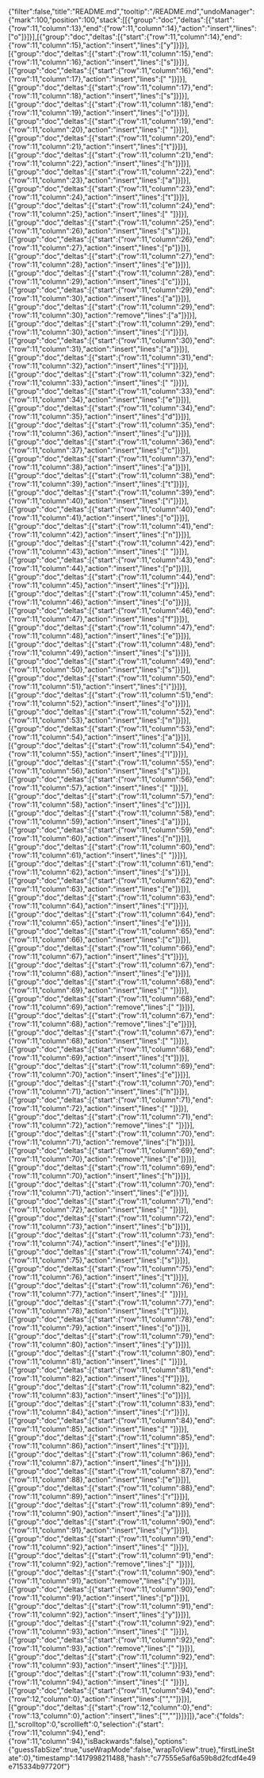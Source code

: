 {"filter":false,"title":"README.md","tooltip":"/README.md","undoManager":{"mark":100,"position":100,"stack":[[{"group":"doc","deltas":[{"start":{"row":11,"column":13},"end":{"row":11,"column":14},"action":"insert","lines":["o"]}]}],[{"group":"doc","deltas":[{"start":{"row":11,"column":14},"end":{"row":11,"column":15},"action":"insert","lines":["y"]}]}],[{"group":"doc","deltas":[{"start":{"row":11,"column":15},"end":{"row":11,"column":16},"action":"insert","lines":["s"]}]}],[{"group":"doc","deltas":[{"start":{"row":11,"column":16},"end":{"row":11,"column":17},"action":"insert","lines":[" "]}]}],[{"group":"doc","deltas":[{"start":{"row":11,"column":17},"end":{"row":11,"column":18},"action":"insert","lines":["s"]}]}],[{"group":"doc","deltas":[{"start":{"row":11,"column":18},"end":{"row":11,"column":19},"action":"insert","lines":["o"]}]}],[{"group":"doc","deltas":[{"start":{"row":11,"column":19},"end":{"row":11,"column":20},"action":"insert","lines":[" "]}]}],[{"group":"doc","deltas":[{"start":{"row":11,"column":20},"end":{"row":11,"column":21},"action":"insert","lines":["t"]}]}],[{"group":"doc","deltas":[{"start":{"row":11,"column":21},"end":{"row":11,"column":22},"action":"insert","lines":["h"]}]}],[{"group":"doc","deltas":[{"start":{"row":11,"column":22},"end":{"row":11,"column":23},"action":"insert","lines":["a"]}]}],[{"group":"doc","deltas":[{"start":{"row":11,"column":23},"end":{"row":11,"column":24},"action":"insert","lines":["t"]}]}],[{"group":"doc","deltas":[{"start":{"row":11,"column":24},"end":{"row":11,"column":25},"action":"insert","lines":[" "]}]}],[{"group":"doc","deltas":[{"start":{"row":11,"column":25},"end":{"row":11,"column":26},"action":"insert","lines":["s"]}]}],[{"group":"doc","deltas":[{"start":{"row":11,"column":26},"end":{"row":11,"column":27},"action":"insert","lines":["p"]}]}],[{"group":"doc","deltas":[{"start":{"row":11,"column":27},"end":{"row":11,"column":28},"action":"insert","lines":["e"]}]}],[{"group":"doc","deltas":[{"start":{"row":11,"column":28},"end":{"row":11,"column":29},"action":"insert","lines":["c"]}]}],[{"group":"doc","deltas":[{"start":{"row":11,"column":29},"end":{"row":11,"column":30},"action":"insert","lines":["a"]}]}],[{"group":"doc","deltas":[{"start":{"row":11,"column":29},"end":{"row":11,"column":30},"action":"remove","lines":["a"]}]}],[{"group":"doc","deltas":[{"start":{"row":11,"column":29},"end":{"row":11,"column":30},"action":"insert","lines":["i"]}]}],[{"group":"doc","deltas":[{"start":{"row":11,"column":30},"end":{"row":11,"column":31},"action":"insert","lines":["a"]}]}],[{"group":"doc","deltas":[{"start":{"row":11,"column":31},"end":{"row":11,"column":32},"action":"insert","lines":["l"]}]}],[{"group":"doc","deltas":[{"start":{"row":11,"column":32},"end":{"row":11,"column":33},"action":"insert","lines":[" "]}]}],[{"group":"doc","deltas":[{"start":{"row":11,"column":33},"end":{"row":11,"column":34},"action":"insert","lines":["e"]}]}],[{"group":"doc","deltas":[{"start":{"row":11,"column":34},"end":{"row":11,"column":35},"action":"insert","lines":["d"]}]}],[{"group":"doc","deltas":[{"start":{"row":11,"column":35},"end":{"row":11,"column":36},"action":"insert","lines":["u"]}]}],[{"group":"doc","deltas":[{"start":{"row":11,"column":36},"end":{"row":11,"column":37},"action":"insert","lines":["c"]}]}],[{"group":"doc","deltas":[{"start":{"row":11,"column":37},"end":{"row":11,"column":38},"action":"insert","lines":["a"]}]}],[{"group":"doc","deltas":[{"start":{"row":11,"column":38},"end":{"row":11,"column":39},"action":"insert","lines":["t"]}]}],[{"group":"doc","deltas":[{"start":{"row":11,"column":39},"end":{"row":11,"column":40},"action":"insert","lines":["i"]}]}],[{"group":"doc","deltas":[{"start":{"row":11,"column":40},"end":{"row":11,"column":41},"action":"insert","lines":["o"]}]}],[{"group":"doc","deltas":[{"start":{"row":11,"column":41},"end":{"row":11,"column":42},"action":"insert","lines":["n"]}]}],[{"group":"doc","deltas":[{"start":{"row":11,"column":42},"end":{"row":11,"column":43},"action":"insert","lines":[" "]}]}],[{"group":"doc","deltas":[{"start":{"row":11,"column":43},"end":{"row":11,"column":44},"action":"insert","lines":["p"]}]}],[{"group":"doc","deltas":[{"start":{"row":11,"column":44},"end":{"row":11,"column":45},"action":"insert","lines":["r"]}]}],[{"group":"doc","deltas":[{"start":{"row":11,"column":45},"end":{"row":11,"column":46},"action":"insert","lines":["o"]}]}],[{"group":"doc","deltas":[{"start":{"row":11,"column":46},"end":{"row":11,"column":47},"action":"insert","lines":["f"]}]}],[{"group":"doc","deltas":[{"start":{"row":11,"column":47},"end":{"row":11,"column":48},"action":"insert","lines":["e"]}]}],[{"group":"doc","deltas":[{"start":{"row":11,"column":48},"end":{"row":11,"column":49},"action":"insert","lines":["s"]}]}],[{"group":"doc","deltas":[{"start":{"row":11,"column":49},"end":{"row":11,"column":50},"action":"insert","lines":["s"]}]}],[{"group":"doc","deltas":[{"start":{"row":11,"column":50},"end":{"row":11,"column":51},"action":"insert","lines":["i"]}]}],[{"group":"doc","deltas":[{"start":{"row":11,"column":51},"end":{"row":11,"column":52},"action":"insert","lines":["o"]}]}],[{"group":"doc","deltas":[{"start":{"row":11,"column":52},"end":{"row":11,"column":53},"action":"insert","lines":["n"]}]}],[{"group":"doc","deltas":[{"start":{"row":11,"column":53},"end":{"row":11,"column":54},"action":"insert","lines":["a"]}]}],[{"group":"doc","deltas":[{"start":{"row":11,"column":54},"end":{"row":11,"column":55},"action":"insert","lines":["l"]}]}],[{"group":"doc","deltas":[{"start":{"row":11,"column":55},"end":{"row":11,"column":56},"action":"insert","lines":["s"]}]}],[{"group":"doc","deltas":[{"start":{"row":11,"column":56},"end":{"row":11,"column":57},"action":"insert","lines":[" "]}]}],[{"group":"doc","deltas":[{"start":{"row":11,"column":57},"end":{"row":11,"column":58},"action":"insert","lines":["c"]}]}],[{"group":"doc","deltas":[{"start":{"row":11,"column":58},"end":{"row":11,"column":59},"action":"insert","lines":["a"]}]}],[{"group":"doc","deltas":[{"start":{"row":11,"column":59},"end":{"row":11,"column":60},"action":"insert","lines":["n"]}]}],[{"group":"doc","deltas":[{"start":{"row":11,"column":60},"end":{"row":11,"column":61},"action":"insert","lines":[" "]}]}],[{"group":"doc","deltas":[{"start":{"row":11,"column":61},"end":{"row":11,"column":62},"action":"insert","lines":["s"]}]}],[{"group":"doc","deltas":[{"start":{"row":11,"column":62},"end":{"row":11,"column":63},"action":"insert","lines":["e"]}]}],[{"group":"doc","deltas":[{"start":{"row":11,"column":63},"end":{"row":11,"column":64},"action":"insert","lines":["l"]}]}],[{"group":"doc","deltas":[{"start":{"row":11,"column":64},"end":{"row":11,"column":65},"action":"insert","lines":["e"]}]}],[{"group":"doc","deltas":[{"start":{"row":11,"column":65},"end":{"row":11,"column":66},"action":"insert","lines":["c"]}]}],[{"group":"doc","deltas":[{"start":{"row":11,"column":66},"end":{"row":11,"column":67},"action":"insert","lines":["t"]}]}],[{"group":"doc","deltas":[{"start":{"row":11,"column":67},"end":{"row":11,"column":68},"action":"insert","lines":["e"]}]}],[{"group":"doc","deltas":[{"start":{"row":11,"column":68},"end":{"row":11,"column":69},"action":"insert","lines":[" "]}]}],[{"group":"doc","deltas":[{"start":{"row":11,"column":68},"end":{"row":11,"column":69},"action":"remove","lines":[" "]}]}],[{"group":"doc","deltas":[{"start":{"row":11,"column":67},"end":{"row":11,"column":68},"action":"remove","lines":["e"]}]}],[{"group":"doc","deltas":[{"start":{"row":11,"column":67},"end":{"row":11,"column":68},"action":"insert","lines":[" "]}]}],[{"group":"doc","deltas":[{"start":{"row":11,"column":68},"end":{"row":11,"column":69},"action":"insert","lines":["t"]}]}],[{"group":"doc","deltas":[{"start":{"row":11,"column":69},"end":{"row":11,"column":70},"action":"insert","lines":["e"]}]}],[{"group":"doc","deltas":[{"start":{"row":11,"column":70},"end":{"row":11,"column":71},"action":"insert","lines":["h"]}]}],[{"group":"doc","deltas":[{"start":{"row":11,"column":71},"end":{"row":11,"column":72},"action":"insert","lines":[" "]}]}],[{"group":"doc","deltas":[{"start":{"row":11,"column":71},"end":{"row":11,"column":72},"action":"remove","lines":[" "]}]}],[{"group":"doc","deltas":[{"start":{"row":11,"column":70},"end":{"row":11,"column":71},"action":"remove","lines":["h"]}]}],[{"group":"doc","deltas":[{"start":{"row":11,"column":69},"end":{"row":11,"column":70},"action":"remove","lines":["e"]}]}],[{"group":"doc","deltas":[{"start":{"row":11,"column":69},"end":{"row":11,"column":70},"action":"insert","lines":["h"]}]}],[{"group":"doc","deltas":[{"start":{"row":11,"column":70},"end":{"row":11,"column":71},"action":"insert","lines":["e"]}]}],[{"group":"doc","deltas":[{"start":{"row":11,"column":71},"end":{"row":11,"column":72},"action":"insert","lines":[" "]}]}],[{"group":"doc","deltas":[{"start":{"row":11,"column":72},"end":{"row":11,"column":73},"action":"insert","lines":["b"]}]}],[{"group":"doc","deltas":[{"start":{"row":11,"column":73},"end":{"row":11,"column":74},"action":"insert","lines":["e"]}]}],[{"group":"doc","deltas":[{"start":{"row":11,"column":74},"end":{"row":11,"column":75},"action":"insert","lines":["s"]}]}],[{"group":"doc","deltas":[{"start":{"row":11,"column":75},"end":{"row":11,"column":76},"action":"insert","lines":["t"]}]}],[{"group":"doc","deltas":[{"start":{"row":11,"column":76},"end":{"row":11,"column":77},"action":"insert","lines":[" "]}]}],[{"group":"doc","deltas":[{"start":{"row":11,"column":77},"end":{"row":11,"column":78},"action":"insert","lines":["t"]}]}],[{"group":"doc","deltas":[{"start":{"row":11,"column":78},"end":{"row":11,"column":79},"action":"insert","lines":["o"]}]}],[{"group":"doc","deltas":[{"start":{"row":11,"column":79},"end":{"row":11,"column":80},"action":"insert","lines":["y"]}]}],[{"group":"doc","deltas":[{"start":{"row":11,"column":80},"end":{"row":11,"column":81},"action":"insert","lines":[" "]}]}],[{"group":"doc","deltas":[{"start":{"row":11,"column":81},"end":{"row":11,"column":82},"action":"insert","lines":["f"]}]}],[{"group":"doc","deltas":[{"start":{"row":11,"column":82},"end":{"row":11,"column":83},"action":"insert","lines":["o"]}]}],[{"group":"doc","deltas":[{"start":{"row":11,"column":83},"end":{"row":11,"column":84},"action":"insert","lines":["r"]}]}],[{"group":"doc","deltas":[{"start":{"row":11,"column":84},"end":{"row":11,"column":85},"action":"insert","lines":[" "]}]}],[{"group":"doc","deltas":[{"start":{"row":11,"column":85},"end":{"row":11,"column":86},"action":"insert","lines":["t"]}]}],[{"group":"doc","deltas":[{"start":{"row":11,"column":86},"end":{"row":11,"column":87},"action":"insert","lines":["h"]}]}],[{"group":"doc","deltas":[{"start":{"row":11,"column":87},"end":{"row":11,"column":88},"action":"insert","lines":["e"]}]}],[{"group":"doc","deltas":[{"start":{"row":11,"column":88},"end":{"row":11,"column":89},"action":"insert","lines":["r"]}]}],[{"group":"doc","deltas":[{"start":{"row":11,"column":89},"end":{"row":11,"column":90},"action":"insert","lines":["a"]}]}],[{"group":"doc","deltas":[{"start":{"row":11,"column":90},"end":{"row":11,"column":91},"action":"insert","lines":["y"]}]}],[{"group":"doc","deltas":[{"start":{"row":11,"column":91},"end":{"row":11,"column":92},"action":"insert","lines":[" "]}]}],[{"group":"doc","deltas":[{"start":{"row":11,"column":91},"end":{"row":11,"column":92},"action":"remove","lines":[" "]}]}],[{"group":"doc","deltas":[{"start":{"row":11,"column":90},"end":{"row":11,"column":91},"action":"remove","lines":["y"]}]}],[{"group":"doc","deltas":[{"start":{"row":11,"column":90},"end":{"row":11,"column":91},"action":"insert","lines":["p"]}]}],[{"group":"doc","deltas":[{"start":{"row":11,"column":91},"end":{"row":11,"column":92},"action":"insert","lines":["y"]}]}],[{"group":"doc","deltas":[{"start":{"row":11,"column":92},"end":{"row":11,"column":93},"action":"insert","lines":[" "]}]}],[{"group":"doc","deltas":[{"start":{"row":11,"column":92},"end":{"row":11,"column":93},"action":"remove","lines":[" "]}]}],[{"group":"doc","deltas":[{"start":{"row":11,"column":92},"end":{"row":11,"column":93},"action":"insert","lines":["."]}]}],[{"group":"doc","deltas":[{"start":{"row":11,"column":93},"end":{"row":11,"column":94},"action":"insert","lines":[" "]}]}],[{"group":"doc","deltas":[{"start":{"row":11,"column":94},"end":{"row":12,"column":0},"action":"insert","lines":["",""]}]}],[{"group":"doc","deltas":[{"start":{"row":12,"column":0},"end":{"row":13,"column":0},"action":"insert","lines":["",""]}]}]]},"ace":{"folds":[],"scrolltop":0,"scrollleft":0,"selection":{"start":{"row":11,"column":94},"end":{"row":11,"column":94},"isBackwards":false},"options":{"guessTabSize":true,"useWrapMode":false,"wrapToView":true},"firstLineState":0},"timestamp":1417998211488,"hash":"c77555e5af6a59b8d2fcdf4e49e715334b97720f"}